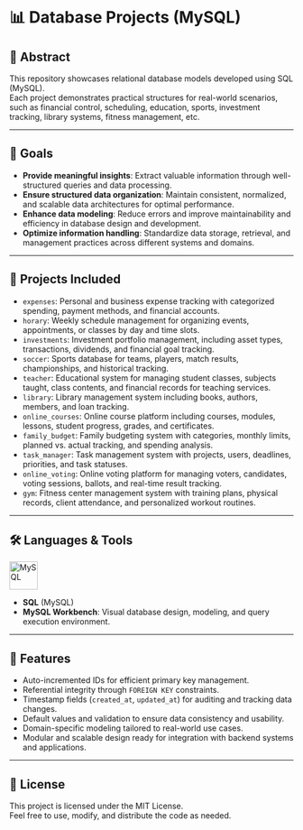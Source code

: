 # 📊 Database Projects (MySQL)

## 📌 Abstract
This repository showcases relational database models developed using SQL (MySQL).  
Each project demonstrates practical structures for real-world scenarios, such as financial control, scheduling, education, sports, investment tracking, library systems, fitness management, etc.

---

## 🎯 Goals
- **Provide meaningful insights**: Extract valuable information through well-structured queries and data processing.
- **Ensure structured data organization**: Maintain consistent, normalized, and scalable data architectures for optimal performance.
- **Enhance data modeling**: Reduce errors and improve maintainability and efficiency in database design and development.
- **Optimize information handling**: Standardize data storage, retrieval, and management practices across different systems and domains.

---

## 📁 Projects Included
- `expenses`: Personal and business expense tracking with categorized spending, payment methods, and financial accounts.
- `horary`: Weekly schedule management for organizing events, appointments, or classes by day and time slots.
- `investments`: Investment portfolio management, including asset types, transactions, dividends, and financial goal tracking.
- `soccer`: Sports database for teams, players, match results, championships, and historical tracking.
- `teacher`: Educational system for managing student classes, subjects taught, class contents, and financial records for teaching services.
- `library`: Library management system including books, authors, members, and loan tracking.
- `online_courses`: Online course platform including courses, modules, lessons, student progress, grades, and certificates.
- `family_budget`: Family budgeting system with categories, monthly limits, planned vs. actual tracking, and spending analysis.
- `task_manager`: Task management system with projects, users, deadlines, priorities, and task statuses.
- `online_voting`: Online voting platform for managing voters, candidates, voting sessions, ballots, and real-time result tracking.
- `gym`: Fitness center management system with training plans, physical records, client attendance, and personalized workout routines.

---

## 🛠️ Languages & Tools
<div style="display: inline_block">
  <img align="top" alt="MySQL" height="50" width="50" src="https://cdn.jsdelivr.net/gh/devicons/devicon/icons/mysql/mysql-original.svg" />
</div>

- **SQL** (MySQL)
- **MySQL Workbench**: Visual database design, modeling, and query execution environment.

---

## 🚀 Features
- Auto-incremented IDs for efficient primary key management.
- Referential integrity through `FOREIGN KEY` constraints.
- Timestamp fields (`created_at`, `updated_at`) for auditing and tracking data changes.
- Default values and validation to ensure data consistency and usability.
- Domain-specific modeling tailored to real-world use cases.
- Modular and scalable design ready for integration with backend systems and applications.

---

## 📜 License
This project is licensed under the MIT License.  
Feel free to use, modify, and distribute the code as needed.
